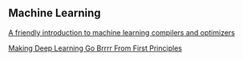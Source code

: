 ## Machine Learning
[A friendly introduction to machine learning compilers and optimizers](https://huyenchip.com/2021/09/07/a-friendly-introduction-to-machine-learning-compilers-and-optimizers.html)

[Making Deep Learning Go Brrrr From First Principles](https://horace.io/brrr_intro.html)
